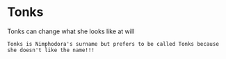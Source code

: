 # Tonks
Tonks can change what she looks like at will

```
Tonks is Nimphodora's surname but prefers to be called Tonks because she doesn't like the name!!!
```
